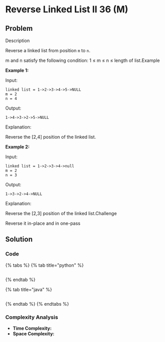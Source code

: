# Reverse Linked List II 36 \(M\)

## Problem

Description

Reverse a linked list from position `m` to `n`.

m and n satisfy the following condition: 1 ≤ m ≤ n ≤ length of list.Example

**Example 1:**

Input:

```text
linked list = 1->2->3->4->5->NULL
m = 2
n = 4
```

Output:

```text
1->4->3->2->5->NULL
```

Explanation:

Reverse the \[2,4\] position of the linked list.

**Example 2:**

Input:

```text
linked list = 1->2->3->4->null
m = 2
n = 3
```

Output:

```text
1->3->2->4->NULL
```

Explanation:

Reverse the \[2,3\] position of the linked list.Challenge

Reverse it in-place and in one-pass

## Solution

### Code

{% tabs %}
{% tab title="python" %}
```python

```
{% endtab %}

{% tab title="java" %}
```

```
{% endtab %}
{% endtabs %}

### Complexity Analysis

* **Time Complexity:**
* **Space Complexity:**

